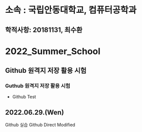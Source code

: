 소속 : 국립안동대학교, 컴퓨터공학과
===========================

학적사항: 20181131, 최수환
----------------------------------------

# 2022_Summer_School
## Github 원격지 저장 활용 시험
### Guthub 원격지 저장 활용 시험
* Github Test
## 2022.06.29.(Wen)
Github 실습
Github Direct Modified

